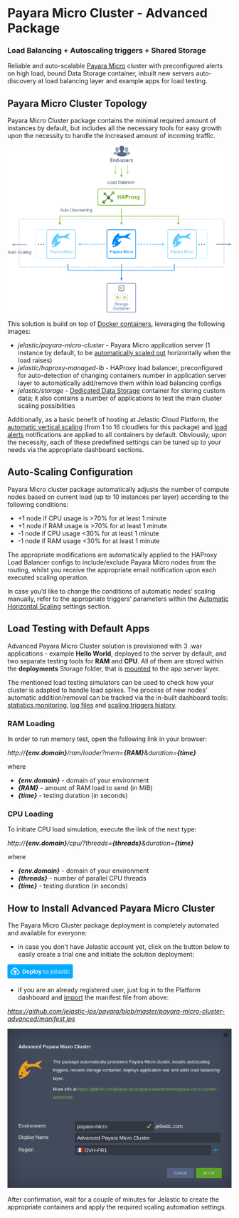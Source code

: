 # Payara Micro Cluster - Advanced Package

### Load Balancing + Autoscaling triggers + Shared Storage 

Reliable and auto-scalable [Payara Micro](http://www.payara.fish/payara_micro) cluster with preconfigured alerts on high load, bound Data Storage container, inbuilt new servers auto-discovery at load balancing layer and example apps for load testing.

## Payara Micro Cluster Topology

Payara Micro Cluster package contains the minimal required amount of instances by default, but includes all the necessary tools for easy growth upon the necessity to handle the increased amount of incoming traffic.

![Payara Micro Cluster Topology](../images/payara-advanced-cluster.png)

This solution is build on top of [Docker containers](https://docs.jelastic.com/dockers-overview), leveraging the following images:
* _jelastic/payara-micro-cluster_ - Payara Micro application server (1 instance by default, to be [automatically scaled out](https://docs.jelastic.com/automatic-horizontal-scaling) horizontally when the load raises)
* _jelastic/haproxy-managed-lb_ - HAProxy load balancer, preconfigured for auto-detection of changing containers number in application server layer to automatically add/remove them within load balancing configs
* _jelastic/storage_ - [Dedicated Data Storage](https://docs.jelastic.com/dedicated-storage) container for storing custom data; it also contains a number of applications to test the main cluster scaling possibilities 

Additionally, as a basic benefit of hosting at Jelastic Cloud Platform, the [automatic vertical scaling](https://docs.jelastic.com/automatic-vertical-scaling) (from 1 to 16 cloudlets for this package) and [load alerts](https://docs.jelastic.com/load-alerts) notifications are applied to all containers by default. Obviously, upon the necessity, each of these predefined settings can be tuned up to your needs via the appropriate dashboard sections.

## Auto-Scaling Configuration

Payara Micro cluster package automatically adjusts the number of compute nodes based on current load (up to 10 instances per layer) according to the following conditions:
* +1 node if CPU usage is >70% for at least 1 minute
* +1 node if RAM usage is >70% for at least 1 minute
* -1 node if CPU usage <30% for at least 1 minute
* -1 node if RAM usage <30% for at least 1 minute

The appropriate modifications are automatically applied to the HAProxy Load Balancer configs to include/exclude Payara Micro nodes from the routing, whilst you receive the appropriate email notification upon each executed scaling operation.

In case you’d like to change the conditions of automatic nodes’ scaling manually, refer to the appropriate triggers’ parameters within the [Automatic Horizontal Scaling](https://docs.jelastic.com/automatic-horizontal-scaling) settings section.

## Load Testing with Default Apps

Advanced Payara Micro Cluster solution is provisioned with 3 .war applications - example **Hello World**, deployed to the server by default, and two separate testing tools for **RAM** and **CPU**. All of them are stored within the **deployments** Storage folder, that is [mounted](https://docs.jelastic.com/mount-points) to the app server layer.

The mentioned load testing simulators can be used to check how your cluster is adapted to handle load spikes. The process of new nodes’ automatic addition/removal can be tracked via the in-built dashboard tools: [statistics monitoring](https://docs.jelastic.com/view-app-statistics), [log files](https://docs.jelastic.com/view-log-files) and [scaling triggers history](https://docs.jelastic.com/automatic-horizontal-scaling#history).

### RAM Loading

In order to run memory test, open the following link in your browser:

_http://**{env.domain}**/ram/loader?mem=**{RAM}**&duration=**{time}**_

where
* _**{env.domain}**_ - domain of your environment
* _**{RAM}**_ - amount of RAM load to send (in MiB)
* _**{time}**_ - testing duration (in seconds)

### CPU Loading

To initiate CPU load simulation, execute the link of the next type:

_http://**{env.domain}**/cpu/?threads=**{threads}**&duration=**{time}**_

where
* _**{env.domain}**_ - domain of your environment
* _**{threads}**_ - number of parallel CPU threads
* _**{time}**_ - testing duration (in seconds)

## How to Install Advanced Payara Micro Cluster

The Payara Micro Cluster package deployment is completely automated and available for everyone:
* in case you don’t have Jelastic account yet, click on the button below to easily create a trial one and initiate the solution deployment:

[![Deploy](../images/deploy-to-jelastic.png)](https://jelastic.com/install-application/?manifest=https://raw.githubusercontent.com/jelastic-jps/payara/master/payara-micro-cluster-advanced/manifest.jps)


* if you are an already registered user, just log in to the Platform dashboard and [import](https://docs.jelastic.com/environment-import) the manifest file from above:

_https://github.com/jelastic-jps/payara/blob/master/payara-micro-cluster-advanced/manifest.jps_

![Advanced Payara Micro Installation](../images/payara-install-cluster.png)


After confirmation, wait for a couple of minutes for Jelastic to create the appropriate containers and apply the required scaling automation settings.

